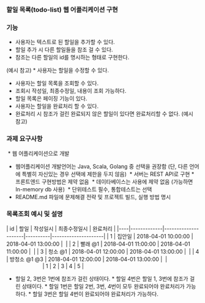 

### 할일 목록(todo-list) 웹 어플리케이션 구현
### 기능 

* 사용자는 텍스트로 된 할일을 추가할 수 있다.   
* 할일 추가 시 다른 할일들을 참조 걸 수 있다.   
* 참조는 다른 할일의 id를 명시하는 형태로 구현한다.

(예시 참고) * 사용자는 할일을 수정할 수 있다. 
* 사용자는 할일 목록을 조회할 수 있다.   
* 조회시 작성일, 최종수정일, 내용이 조회 가능하다.   
* 할일 목록은 페이징 기능이 있다. 
* 사용자는 할일을 완료처리 할 수 있다.   
* 완료처리 시 참조가 걸린 완료되지 않은 할일이 있다면 완료처리할 수 없다. (예시 참고)


### 과제 요구사항

 * 웹 어플리케이션으로 개발  
* 웹어플리케이션 개발언어는 Java, Scala, Golang 중 선택을 권장함 (단, 다른 언어에 특별히 자신있는 경우 선택에 제한을 두지 않음)
 * 서버는 REST API로 구현 * 프론트엔드 구현방법은 제약 없음
 * 데이타베이스는 사용에 제약 없음 (가능하면 In-memory db 사용)
 * 단위테스트 필수, 통합테스트는 선택 
* README.md 파일에 문제해결 전략 및 프로젝트 빌드, 실행 방법 명시


### 목록조회 예시 및 설명
| id | 할일 | 작성일시 | 최종수정일시 | 완료처리 | |----|-------------|---------------------|----------|---------------------| | 1 | 집안일 | 2018-04-01 10:00:00 | 2018-04-01 13:00:00 |  | | 2 | 빨래 @1 | 2018-04-01 11:00:00 | 2018-04-01 11:00:00 |  | | 3 | 청소 @1 | 2018-04-01 12:00:00 | 2018-04-01 13:00:00 |  | | 4 | 방청소 @1 @3 | 2018-04-01 12:00:00 | 2018-04-01 13:00:00 |  | 
                        | 1 | 2 | 3 | 4 | 5 |
* 할일 2, 3번은 1번에 참조가 걸린 상태이다. * 할일 4번은 할일 1, 3번에 참조가 걸린 상태이다. * 할일 1번은 할일 2번, 3번, 4번이 모두 완료되어야 완료처리가 가능하다. * 할일 3번은 할일 4번이 완료되어야 완료처리가 가능하다.

